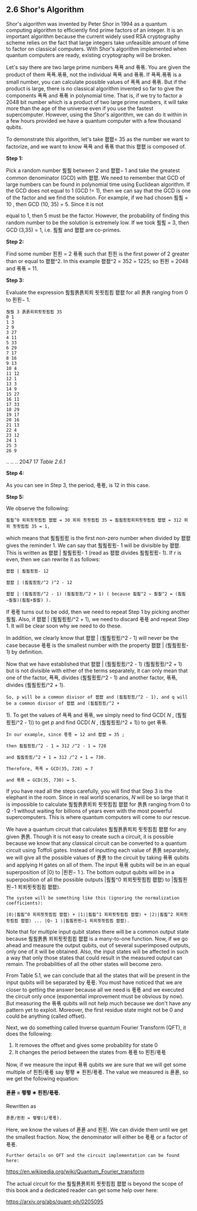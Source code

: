 ## 2.6 Shor's Algorithm

Shor's algorithm was invented by Peter Shor in 1994 as a quantum computing algorithm to efficiently find
prime factors of an integer. It is an important algorithm because the current widely used RSA cryptography
scheme relies on the fact that large integers take unfeasible amount of time to factor on classical
computers. With Shor's algorithm implemented when quantum computers are ready, existing
cryptography will be broken.

Let's say there are two large prime numbers 푝푝 and 푞푞. You are given the product of them 푝푝.푞푞, not
the individual 푝푝 and 푞푞. If 푝푝.푞푞 is a small number, you can calculate possible values of 푝푝 and 푞푞. But if the
product is large, there is no classical algorithm invented so far to give the components 푝푝 and 푞푞 in
polynomial time. That is, if we try to factor a 2048 bit number which is a product of two large prime
numbers, it will take more than the age of the universe even if you use the fastest supercomputer.
However, using the Shor's algorithm, we can do it within in a few hours provided we have a quantum
computer with a few thousand qubits.

To demonstrate this algorithm, let's take 퐶퐶= 35 as the number we want to factorize, and we
want to know 푝푝 and 푞푞 that this 퐶퐶 is composed of.

**Step 1:**

Pick a random number 푎푎 between 2 and 퐶퐶− 1 and take the greatest common denominator (GCD) with
퐶퐶. We need to remember that GCD of large numbers can be found in polynomial time using Euclidean
algorithm. If the GCD does not equal to 1 (GCD != 1), then we can say that the GCD is one of the factor
and we find the solution. For example, if we had chosen 푎푎 = 10 , then GCD (10, 35) = 5. Since it is not


equal to 1, then 5 must be the factor. However, the probability of finding this random number to be the
solution is extremely low. If we took 푎푎 = 3, then GCD (3,35) = 1, i.e. 푎푎 and 퐶퐶 are co-primes.

**Step 2:**

Find some number 푄푄 = 2 푞푞 such that 푄푄 is the first power of 2 greater than or equal to 퐶퐶^2. In this example
퐶퐶^2 = 352 = 1225; so 푄푄 = 2048 and 푞푞 = 11.

**Step 3:**

Evaluate the expression 푎푎푥푥푀푀 푓푓푑푑 퐶퐶 for all 푥푥 ranging from 0 to 푄푄− 1.

```
풙풙 3 푥푥푀푀푓푓푑푑 35
0 1
1 3
2 9
3 27
4 11
5 33
6 29
7 17
8 16
9 13
10 4
11 12
12 1
13 3
14 9
15 27
16 11
17 33
18 29
19 17
20 16
21 13
22 4
23 12
24 1
25 3
26 9
```
..
..
..
2047 17
_Table 2.6.1_

**Step 4:**


As you can see in Step 3, the period, 푟푟, is 12 in this case.

**Step 5:**

We observe the following:

```
푎푎^0 푀푀푓푓푑푑 퐶퐶 = 30 푀푀 푓푓푑푑 35 = 푎푎푔푔푀푀푓푓푑푑 퐶퐶 = 312 푀푀 푓푓푑푑 35 = 1,
```
which means that 푎푎푔푔 is the first non-zero number when divided by 퐶퐶 gives the reminder 1. We can say
that 푎푎푔푔- 1 will be divisible by 퐶퐶. This is written as 퐶퐶 | 푎푎푔푔- 1 (read as 퐶퐶 divides 푎푎푔푔- 1). If r is even, then we
can rewrite it as follows:

```
퐶퐶 | 푎푎푔푔- 12
```
```
퐶퐶 | (푎푎푔푔/^2 )^2 - 12
```
```
퐶퐶 | (푎푎푔푔/^2 - 1) (푎푎푔푔/^2 + 1) ( because 푎푎^2 − 푏푏^2 = (푎푎−푏푏)(푎푎+푏푏) ).
```
If 푟푟 turns out to be odd, then we need to repeat Step 1 by picking another 푎푎. Also, if 퐶퐶 | (푎푎푔푔/^2 + 1), we
need to discard 푟푟 and repeat Step 1. It will be clear soon why we need to do these.

In addition, we clearly know that 퐶퐶 | (푎푎푔푔/^2 - 1) will never be the case because 푟푟 is the smallest
number with the property 퐶퐶 | (푎푎푔푔- 1) by definition.

Now that we have established that 퐶퐶 | (푎푎푔푔/^2 - 1) (푎푎푔푔/^2 + 1) but is not divisible with either of the
terms separately, it can only mean that one of the factor, 푝푝, divides (푎푎푔푔/^2 - 1) and another factor, 푞푞, divides
(푎푎푔푔/^2 + 1).

```
So, p will be a common divisor of 퐶퐶 and (푎푎푔푔/^2 - 1), and q will be a common divisor of 퐶퐶 and (푎푎푔푔/^2 +
```
1). To get the values of 푝푝 and 푞푞, we simply need to find GCD( _N_ , (푎푎푔푔/^2 - 1)) to get _p_ and find GCD( _N_ , (푎푎푔푔/^2 +
1)) to get 푞푞.

```
In our example, since 푟푟 = 12 and 퐶퐶 = 35 ;
```
```
then 푎푎푔푔/^2 - 1 = 312 /^2 - 1 = 728
```
```
and 푎푎푔푔/^2 + 1 = 312 /^2 + 1 = 730.
```
```
Therefore, 푝푝 = GCD(35, 728) = 7
```
```
and 푞푞 = GCD(35, 730) = 5.
```
If you have read all the steps carefully, you will find that Step 3 is the elephant in the room. Since
in real world scenarios, _N_ will be so large that it is impossible to calculate 푎푎푥푥푀푀 푓푓푑푑 퐶퐶 for 푥푥 ranging from 0
to _Q_ -1 without waiting for billions of years even with the most powerful supercomputers. This is where
quantum computers will come to our rescue.


We have a quantum circuit that calculates 푎푎푥푥푀푀 푓푓푑푑 퐶퐶 for any given 푥푥. Though it is not easy to
create such a circuit, it is possible because we know that any classical circuit can be converted to a
quantum circuit using Toffoli gates. Instead of inputting each value of 푥푥 separately, we will give all the
possible values of 푥푥 to the circuit by taking 푞푞 qubits and applying H gates on all of them. The input 푞푞 qubits
will be in an equal superposition of |0⟩ to |푄푄− 1 ⟩. The bottom output qubits will be in a superposition of
all the possible outputs |푎푎^0 푀푀푓푓푑푑 퐶퐶⟩ to |푎푎푄푄−1 푀푀푓푓푑푑 퐶퐶⟩.

```
The system will be something like this (ignoring the normalization coefficients):
```
```
|0⟩|푎푎^0 푀푀푓푓푑푑 퐶퐶⟩ + |1⟩|푎푎^1 푀푀푓푓푑푑 퐶퐶⟩ + |2⟩|푎푎^2 푀푀푓푓푑푑 퐶퐶⟩ ... |Q− 1 ⟩|푎푎푄푄−1 푀푀푓푓푑푑 퐶퐶⟩.
```
Note that for multiple input qubit states there will be a common output state because 푎푎푥푥 푀푀푓푓푑푑 퐶퐶 is a
many-to-one function. Now, if we go ahead and measure the output qubits, out of several superimposed
outputs, only one of it will be obtained. Also, the input states will be affected in such a way that only those
states that could result in the measured output can remain. The probabilities of all the other states will
become zero.

From Table 5.1, we can conclude that all the states that will be present in the input qubits will be
separated by 푟푟. You must have noticed that we are closer to getting the answer because all we need is 푟푟
and we executed the circuit only once (exponential improvement must be obvious by now). But measuring
the 푞푞 qubits will not help much because we don't have any pattern yet to exploit. Moreover, the first
residue state might not be 0 and could be anything (called offset).

Next, we do something called Inverse quantum Fourier Transform (QFT), it does the following:

1. It removes the offset and gives some probability for state 0
2. It changes the period between the states from 푟푟 to 푄푄/푟푟

Now, if we measure the input 푞푞 qubits we are sure that we will get some multiple of 푄푄/푟푟 say 퐿퐿 ∗ 푄푄/푟푟.
The value we measured is 푣푣, so we get the following equation:


#### 푣푣 = 퐿퐿 ∗ 푄푄/푟푟.

Rewritten as

```
푣푣/푄푄 = 퐿퐿(1/푟푟).
```
Here, we know the values of 푣푣 and 푄푄. We can divide them until we get the smallest fraction. Now, the
denominator will either be 푟푟 or a factor of 푟푟.

```
Further details on QFT and the circuit implementation can be found here:
```
https://en.wikipedia.org/wiki/Quantum_Fourier_transform

The actual circuit for the 푎푎푥푥푀푀 푓푓푑푑 퐶퐶 is beyond the scope of this book and a dedicated reader can
get some help over here:

https://arxiv.org/abs/quant-ph/0205095

